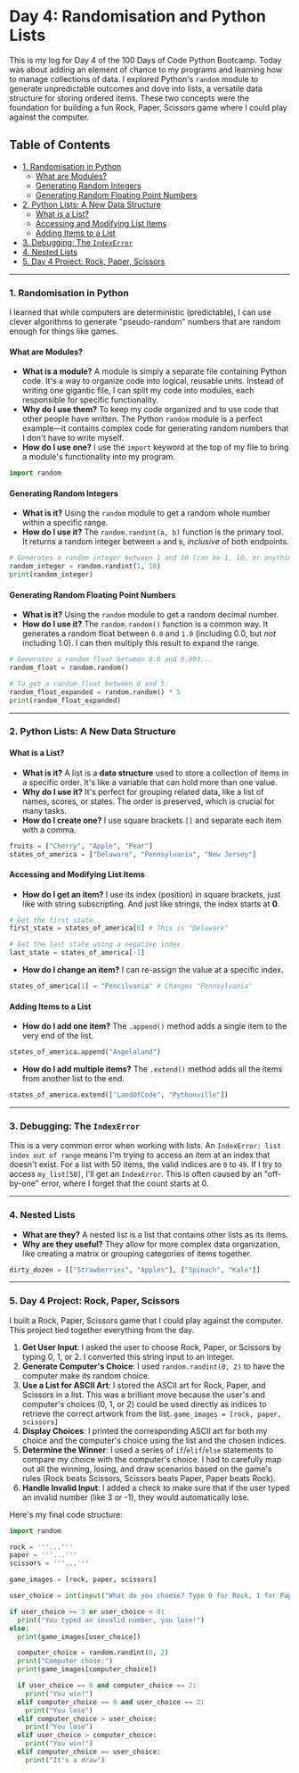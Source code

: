 # Day 4: Randomisation and Python Lists

This is my log for Day 4 of the 100 Days of Code Python Bootcamp. Today was about adding an element of chance to my programs and learning how to manage collections of data. I explored Python's `random` module to generate unpredictable outcomes and dove into lists, a versatile data structure for storing ordered items. These two concepts were the foundation for building a fun Rock, Paper, Scissors game where I could play against the computer.

## Table of Contents
- [1. Randomisation in Python](#1-randomisation-in-python)
  - [What are Modules?](#what-are-modules)
  - [Generating Random Integers](#generating-random-integers)
  - [Generating Random Floating Point Numbers](#generating-random-floating-point-numbers)
- [2. Python Lists: A New Data Structure](#2-python-lists-a-new-data-structure)
  - [What is a List?](#what-is-a-list)
  - [Accessing and Modifying List Items](#accessing-and-modifying-list-items)
  - [Adding Items to a List](#adding-items-to-a-list)
- [3. Debugging: The `IndexError`](#3-debugging-the-indexerror)
- [4. Nested Lists](#4-nested-lists)
- [5. Day 4 Project: Rock, Paper, Scissors](#5-day-4-project-rock-paper-scissors)

---

### 1. Randomisation in Python
I learned that while computers are deterministic (predictable), I can use clever algorithms to generate "pseudo-random" numbers that are random enough for things like games.

#### What are Modules?
- **What is a module?** A module is simply a separate file containing Python code. It's a way to organize code into logical, reusable units. Instead of writing one gigantic file, I can split my code into modules, each responsible for specific functionality.
- **Why do I use them?** To keep my code organized and to use code that other people have written. The Python `random` module is a perfect example—it contains complex code for generating random numbers that I don't have to write myself.
- **How do I use one?** I use the `import` keyword at the top of my file to bring a module's functionality into my program.

```python
import random
```

#### Generating Random Integers
- **What is it?** Using the `random` module to get a random whole number within a specific range.
- **How do I use it?** The `random.randint(a, b)` function is the primary tool. It returns a random integer between `a` and `b`, *inclusive* of both endpoints.

```python
# Generates a random integer between 1 and 10 (can be 1, 10, or anything in between)
random_integer = random.randint(1, 10)
print(random_integer)
```

#### Generating Random Floating Point Numbers
- **What is it?** Using the `random` module to get a random decimal number.
- **How do I use it?** The `random.random()` function is a common way. It generates a random float between `0.0` and `1.0` (including 0.0, but *not* including 1.0). I can then multiply this result to expand the range.

```python
# Generates a random float between 0.0 and 0.999...
random_float = random.random()

# To get a random float between 0 and 5:
random_float_expanded = random.random() * 5
print(random_float_expanded)
```

---

### 2. Python Lists: A New Data Structure

#### What is a List?
- **What is it?** A list is a **data structure** used to store a collection of items in a specific order. It's like a variable that can hold more than one value.
- **Why do I use it?** It's perfect for grouping related data, like a list of names, scores, or states. The order is preserved, which is crucial for many tasks.
- **How do I create one?** I use square brackets `[]` and separate each item with a comma.

```python
fruits = ["Cherry", "Apple", "Pear"]
states_of_america = ["Delaware", "Pennsylvania", "New Jersey"]
```

#### Accessing and Modifying List Items
- **How do I get an item?** I use its index (position) in square brackets, just like with string subscripting. And just like strings, the index starts at **0**.

```python
# Get the first state
first_state = states_of_america[0] # This is "Delaware"

# Get the last state using a negative index
last_state = states_of_america[-1]
```
- **How do I change an item?** I can re-assign the value at a specific index.

```python
states_of_america[1] = "Pencilvania" # Changes "Pennsylvania"
```

#### Adding Items to a List
- **How do I add one item?** The `.append()` method adds a single item to the very end of the list.

```python
states_of_america.append("Angelaland")
```
- **How do I add multiple items?** The `.extend()` method adds all the items from another list to the end.

```python
states_of_america.extend(["LandOfCode", "Pythonville"])
```

---

### 3. Debugging: The `IndexError`
This is a very common error when working with lists. An `IndexError: list index out of range` means I'm trying to access an item at an index that doesn't exist. For a list with 50 items, the valid indices are `0` to `49`. If I try to access `my_list[50]`, I'll get an `IndexError`. This is often caused by an "off-by-one" error, where I forget that the count starts at 0.

---

### 4. Nested Lists
- **What are they?** A nested list is a list that contains other lists as its items.
- **Why are they useful?** They allow for more complex data organization, like creating a matrix or grouping categories of items together.

```python
dirty_dozen = [["Strawberries", "Apples"], ["Spinach", "Kale"]]
```

---

### 5. Day 4 Project: Rock, Paper, Scissors
I built a Rock, Paper, Scissors game that I could play against the computer. This project tied together everything from the day. 
1.  **Get User Input**: I asked the user to choose Rock, Paper, or Scissors by typing 0, 1, or 2. I converted this string input to an integer.
2.  **Generate Computer's Choice**: I used `random.randint(0, 2)` to have the computer make its random choice.
3.  **Use a List for ASCII Art**: I stored the ASCII art for Rock, Paper, and Scissors in a list. This was a brilliant move because the user's and computer's choices (0, 1, or 2) could be used directly as indices to retrieve the correct artwork from the list. `game_images = [rock, paper, scissors]`
4.  **Display Choices**: I printed the corresponding ASCII art for both my choice and the computer's choice using the list and the chosen indices.
5.  **Determine the Winner**: I used a series of `if`/`elif`/`else` statements to compare my choice with the computer's choice. I had to carefully map out all the winning, losing, and draw scenarios based on the game's rules (Rock beats Scissors, Scissors beats Paper, Paper beats Rock).
6.  **Handle Invalid Input**: I added a check to make sure that if the user typed an invalid number (like 3 or -1), they would automatically lose.

Here's my final code structure:
```python
import random

rock = '''...'''
paper = '''...'''
scissors = '''...'''

game_images = [rock, paper, scissors]

user_choice = int(input("What do you choose? Type 0 for Rock, 1 for Paper or 2 for Scissors.\\n"))

if user_choice >= 3 or user_choice < 0: 
  print("You typed an invalid number, you lose!") 
else:
  print(game_images[user_choice])

  computer_choice = random.randint(0, 2)
  print("Computer chose:")
  print(game_images[computer_choice])

  if user_choice == 0 and computer_choice == 2:
    print("You win!")
  elif computer_choice == 0 and user_choice == 2:
    print("You lose")
  elif computer_choice > user_choice:
    print("You lose")
  elif user_choice > computer_choice:
    print("You win!")
  elif computer_choice == user_choice:
    print("It's a draw")
```